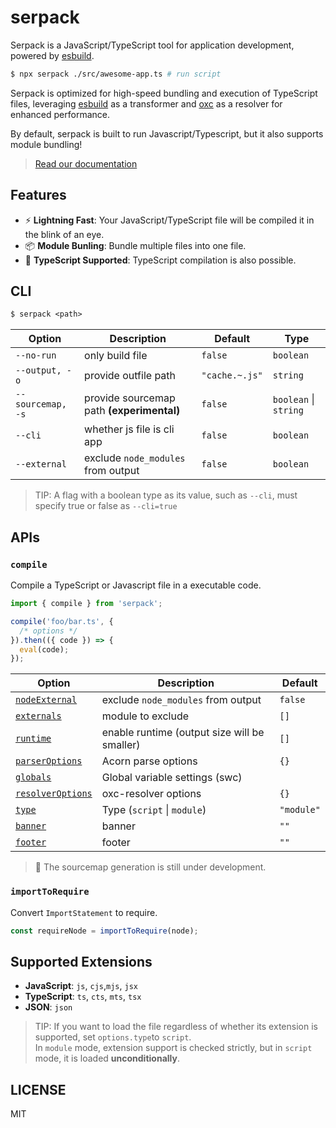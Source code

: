 # serpack

Serpack is a JavaScript/TypeScript tool for application development, powered by [esbuild](https://esbuild.github.io/).

```bash
$ npx serpack ./src/awesome-app.ts # run script
```

Serpack is optimized for high-speed bundling and execution of TypeScript files, leveraging [esbuild](https://esbuild.github.io/) as a transformer and [oxc](https://oxc.rs/) as a resolver for enhanced performance.

By default, serpack is built to run Javascript/Typescript, but it also supports module bundling!

> [Read our documentation](https://zely.vercel.app/serpack)

## Features

- ⚡ **Lightning Fast**: Your JavaScript/TypeScript file will be compiled it in the blink of an eye.
- 📦 **Module Bunling**: Bundle multiple files into one file.
- 🚀 **TypeScript Supported**: TypeScript compilation is also possible.

## CLI

```txt
$ serpack <path>
```

| Option            | Description                               | Default        | Type                  |
| ----------------- | ----------------------------------------- | -------------- | --------------------- |
| `--no-run`        | only build file                           | `false`        | `boolean`             |
| `--output, -o`    | provide outfile path                      | `"cache.~.js"` | `string`              |
| `--sourcemap, -s` | provide sourcemap path **(experimental)** | `false`        | `boolean` \| `string` |
| `--cli`           | whether js file is cli app                | `false`        | `boolean`             |
| `--external`      | exclude `node_modules` from output        | `false`        | `boolean`             |

> TIP: A flag with a boolean type as its value, such as `--cli`, must specify true or false as `--cli=true`

## APIs

### `compile`

Compile a TypeScript or Javascript file in a executable code.

```ts
import { compile } from 'serpack';

compile('foo/bar.ts', {
  /* options */
}).then(({ code }) => {
  eval(code);
});
```

| Option                                                                       | Description                                  | Default    |
| ---------------------------------------------------------------------------- | -------------------------------------------- | ---------- |
| [`nodeExternal`](https://zely.vercel.app/serpack/options#nodeexternal)       | exclude `node_modules` from output           | `false`    |
| [`externals`](https://zely.vercel.app/serpack/options#externals)             | module to exclude                            | `[]`       |
| [`runtime`](https://zely.vercel.app/serpack/options#runtime)                 | enable runtime (output size will be smaller) | `[]`       |
| [`parserOptions`](https://zely.vercel.app/serpack/options#parseroptions)     | Acorn parse options                          | `{}`       |
| [`globals`](https://zely.vercel.app/serpack/options#globals)                 | Global variable settings (swc)               |            |
| [`resolverOptions`](https://zely.vercel.app/serpack/options#resolveroptions) | oxc-resolver options                         | `{}`       |
| [`type`](https://zely.vercel.app/serpack/options#globals)                    | Type (`script` \| `module`)                  | `"module"` |
| [`banner`](https://zely.vercel.app/serpack/options#globals)                  | banner                                       | `""`       |
| [`footer`](https://zely.vercel.app/serpack/options#globals)                  | footer                                       | `""`       |

> 🚧 The sourcemap generation is still under development.

### `importToRequire`

Convert `ImportStatement` to require.

```ts
const requireNode = importToRequire(node);
```

## Supported Extensions

- **JavaScript**: `js`, `cjs`,`mjs`, `jsx`
- **TypeScript**: `ts`, `cts`, `mts`, `tsx`
- **JSON**: `json`

> TIP: If you want to load the file regardless of whether its extension is supported, set `options.type`to `script`.  
> In `module` mode, extension support is checked strictly, but in `script` mode, it is loaded **unconditionally**.

## LICENSE

MIT
